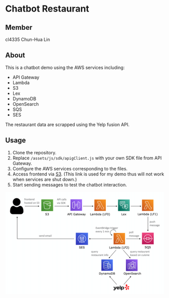 # Chatbot Restaurant #

## Member ##
cl4335
Chun-Hua Lin

## About ##

This is a chatbot demo using the AWS services including:
* API Gateway
* Lambda
* S3
* Lex
* DynamoDB
* OpenSearch
* SQS
* SES

The restaurant data are scrapped using the Yelp fusion API.
## Usage ##

1. Clone the repository.
2. Replace `/assets/js/sdk/apigClient.js` with your own SDK file from API
   Gateway.
3. Configure the AWS services corresponding to the files.
4. Access frontend via [S3](http://spring-2023-cloud-hw1.s3-website-us-east-1.amazonaws.com). (This link is used for my demo thus will not work when services are shut down.)
4. Start sending messages to test the chatbot interaction.

<img src="./chatbot_graph.png"
     style="float: left; margin-right: 10px;" />